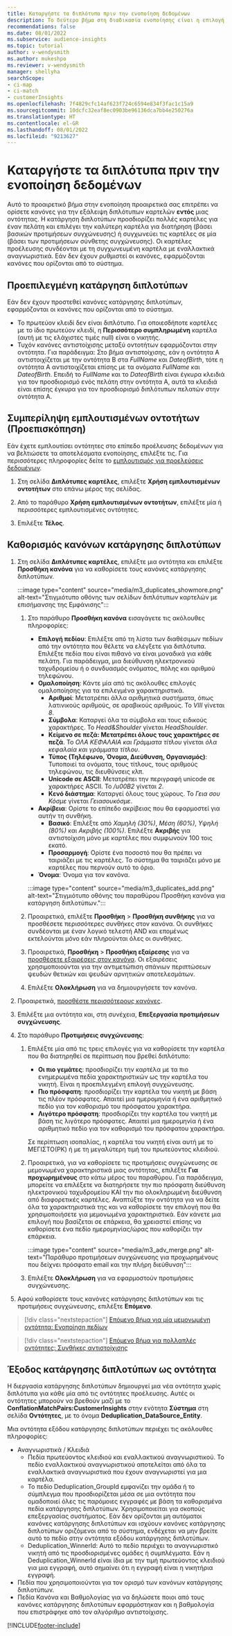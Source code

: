 ```yaml
---
title: Καταργήστε τα διπλότυπα πριν την ενοποίηση δεδομένων
description: Το δεύτερο βήμα στη διαδικασία ενοποίησης είναι η επιλογή της καρτέλας που θα διατηρηθεί όταν βρίσκονται διπλότυπα.
recommendations: false
ms.date: 08/01/2022
ms.subservice: audience-insights
ms.topic: tutorial
author: v-wendysmith
ms.author: mukeshpo
ms.reviewer: v-wendysmith
manager: shellyha
searchScope:
- ci-map
- ci-match
- customerInsights
ms.openlocfilehash: 7f4829cfc14af623f724c6594e834f3fac1c15a9
ms.sourcegitcommit: 10dcfc32eaf8ec0903be96136dca7bb4e250276a
ms.translationtype: HT
ms.contentlocale: el-GR
ms.lasthandoff: 08/01/2022
ms.locfileid: "9213627"
---
```

# <a name="remove-duplicates-before-unifying-data"></a>Καταργήστε τα διπλότυπα πριν την ενοποίηση δεδομένων

Αυτό το προαιρετικό βήμα στην ενοποίηση προαιρετικά σας επιτρέπει να ορίσετε κανόνες για την εξάλειψη διπλότυπων καρτελών **εντός** μιας οντότητας. Η κατάργηση διπλοτύπων προσδιορίζει πολλές καρτέλες για έναν πελάτη και επιλέγει την καλύτερη καρτέλα για διατήρηση (βάσει βασικών προτιμήσεων συγχώνευσης) ή συγχωνεύει τις καρτέλες σε μία (βάσει των προτιμήσεων σύνθετης συγχώνευσης). Οι καρτέλες προέλευσης συνδέονται με τη συγχωνευμένη καρτέλα με εναλλακτικά αναγνωριστικά. Εάν δεν έχουν ρυθμιστεί οι κανόνες, εφαρμόζονται κανόνες που ορίζονται από το σύστημα.

## <a name="default-deduplication"></a>Προεπιλεγμένη κατάργηση διπλοτύπων

Εάν δεν έχουν προστεθεί κανόνες κατάργησης διπλοτύπων, εφαρμόζονται οι κανόνες που ορίζονται από το σύστημα.

- Το πρωτεύον κλειδί δεν είναι διπλότυπο.
  Για οποιεσδήποτε καρτέλες με το ίδιο πρωτεύον κλειδί, η **Περισσότερο συμπληρωμένη** καρτέλα (αυτή με τις ελάχιστες τιμές null) είναι ο νικητής.
- Τυχόν κανόνες αντιστοίχισης μεταξύ οντοτήτων εφαρμόζονται στην οντότητα.
  Για παράδειγμα: Στο βήμα αντιστοίχισης, εάν η οντότητα Α αντιστοιχίζεται με την οντότητα Β στα *FullName* και *DateofBirth*, τότε η οντότητα Α αντιστοιχίζεται επίσης με τα ονόματα *FullName* και *DateofBirth*. Επειδή το *FullName* και το *DateofBirth* είναι έγκυρα κλειδιά για τον προσδιορισμό ενός πελάτη στην οντότητα Α, αυτά τα κλειδιά είναι επίσης έγκυρα για τον προσδιορισμό διπλότυπων πελατών στην οντότητα Α.

## <a name="include-enriched-entities-preview"></a>Συμπερίληψη εμπλουτισμένων οντοτήτων (Προεπισκόπηση)

Εάν έχετε εμπλουτίσει οντότητες στο επίπεδο προέλευσης δεδομένων για να βελτιώσετε τα αποτελέσματα ενοποίησης, επιλέξτε τις. Για περισσότερες πληροφορίες δείτε το [εμπλουτισμός για προελεύσεις δεδομένων](data-sources-enrichment.md).

1. Στη σελίδα **Διπλότυπες καρτέλες**, επιλέξτε **Χρήση εμπλουτισμένων οντοτήτων** στο επάνω μέρος της σελίδας.

1. Από το παράθυρο **Χρήση εμπλουτισμένων οντοτήτων**, επιλέξτε μία ή περισσότερες εμπλουτισμένες οντότητες.

1. Επιλέξτε **Τέλος**.

## <a name="define-deduplication-rules"></a>Καθορισμός κανόνων κατάργησης διπλοτύπων

1. Στη σελίδα **Διπλότυπες καρτέλες**, επιλέξτε μια οντότητα και επιλέξτε **Προσθήκη κανόνα** για να καθορίσετε τους κανόνες κατάργησης διπλοτύπων.

   :::image type="content" source="media/m3_duplicates_showmore.png" alt-text="Στιγμιότυπο οθόνης των σελίδων διπλότυπων καρτελών με επισήμανσης της Εμφάνισης":::

   1. Στο παράθυρο **Προσθήκη κανόνα** εισαγάγετε τις ακόλουθες πληροφορίες:
      - **Επιλογή πεδίου**: Επιλέξτε από τη λίστα των διαθέσιμων πεδίων από την οντότητα που θέλετε να ελέγξετε για διπλότυπα. Επιλέξτε πεδία που είναι πιθανό να είναι μοναδικά για κάθε πελάτη. Για παράδειγμα, μια διεύθυνση ηλεκτρονικού ταχυδρομείου ή ο συνδυασμός ονόματος, πόλης και αριθμού τηλεφώνου.
      - **Ομαλοποίηση**: Κάντε μία από τις ακόλουθες επιλογές ομαλοποίησης για τα επιλεγμένα χαρακτηριστικά.
        - **Αριθμοί**: Μετατρέπει άλλα αριθμητικά συστήματα, όπως λατινικούς αριθμούς, σε αραβικούς αριθμούς. Το *VIII* γίνεται *8*.
        - **Σύμβολα**: Καταργεί όλα τα σύμβολα και τους ειδικούς χαρακτήρες. Το *Head&Shoulder* γίνεται *HeadShoulder*.
        - **Κείμενο σε πεζά: Μετατρέπει όλους τους χαρακτήρες σε πεζά**. Το *ΟΛΑ ΚΕΦΑΛΑΙΑ και Γράμματα τίτλου* γίνεται *όλα κεφαλαία και γράμματα τίτλου*.
        - **Τύπος (Τηλέφωνο, Όνομα, Διεύθυνση, Οργανισμός)**: Τυποποιεί τα ονόματα, τους τίτλους, τους αριθμούς τηλεφώνου, τις διευθύνσεις κλπ.
        - **Unicode σε ASCII**: Μετατρέπει την περιγραφή unicode σε χαρακτήρες ASCII. Το */u00B2* γίνεται *2*.
        - **Κενό διάστημα**: Καταργεί όλους τους χώρους. Το *Γεια σου   Κόσμε* γίνεται *Γειασουκόσμε*.
      - **Ακρίβεια**: Ορίστε το επίπεδο ακρίβειας που θα εφαρμοστεί για αυτήν τη συνθήκη.
        - **Βασικό**: Επιλέξτε από *Χαμηλή (30%)*, *Μέση (60%)*, *Υψηλή (80%)* και *Ακριβής (100%)*. Επιλέξτε **Ακριβής** για αντιστοίχιση μόνο με καρτέλες που συμφωνούν 100 τοις εκατό.
        - **Προσαρμογή**: Ορίστε ένα ποσοστό που θα πρέπει να ταιριάζει με τις καρτέλες. Το σύστημα θα ταιριάζει μόνο με καρτέλες που περνούν αυτό το όριο.
      - **Όνομα**: Όνομα για τον κανόνα.

      :::image type="content" source="media/m3_duplicates_add.png" alt-text="Στιγμιότυπο οθόνης του παραθύρου Προσθήκη κανόνα για κατάργηση διπλοτύπων.":::

   1. Προαιρετικά, επιλέξτε **Προσθήκη** > **Προσθήκη συνθήκης** για να προσθέσετε περισσότερες συνθήκες στον κανόνα. Οι συνθήκες συνδέονται με έναν λογικό τελεστή AND και επομένως εκτελούνται μόνο εάν πληρούνται όλες οι συνθήκες.

   1. Προαιρετικά, **Προσθήκη** > **Προσθήκη εξαίρεσης** για να [προσθέσετε εξαιρέσεις στον κανόνα](match-entities.md#add-exceptions-to-a-rule). Οι εξαιρέσεις χρησιμοποιούνται για την αντιμετώπιση σπάνιων περιπτώσεων ψευδών θετικών και ψευδών αρνητικών αποτελεσμάτων.

   1. Επιλέξτε **Ολοκλήρωση** για να δημιουργήσετε τον κανόνα.

1. Προαιρετικά, [προσθέστε περισσότερους κανόνες](#define-deduplication-rules).

1. Επιλέξτε μια οντότητα και, στη συνέχεια, **Επεξεργασία προτιμήσεων συγχώνευσης**.

1. Στο παράθυρο **Προτιμήσεις συγχώνευσης**:
   1. Επιλέξτε μία από τις τρεις επιλογές για να καθορίσετε την καρτέλα που θα διατηρηθεί σε περίπτωση που βρεθεί διπλότυπο:
      - **Οι πιο γεμάτες**: προσδιορίζει την καρτέλα με τα πιο ενημερωμένα πεδία χαρακτηριστικών ως την καρτέλα του νικητή. Είναι η προεπιλεγμένη επιλογή συγχώνευσης.
      - **Πιο πρόσφατη**: προσδιορίζει την καρτέλα του νικητή με βάση τις πλέον πρόσφατες. Απαιτεί μια ημερομηνία ή ένα αριθμητικό πεδίο για τον καθορισμό του πρόσφατου χαρακτήρα.
      - **Λιγότερο πρόσφατη**: προσδιορίζει την καρτέλα του νικητή με βάση τις λιγότερο πρόσφατες. Απαιτεί μια ημερομηνία ή ένα αριθμητικό πεδίο για τον καθορισμό του πρόσφατου χαρακτήρα.
      
      Σε περίπτωση ισοπαλίας, η καρτέλα του νικητή είναι αυτή με το ΜΕΓΙΣΤΟ(PK) ή με τη μεγαλύτερη τιμή του πρωτεύοντος κλειδιού.
      
   1. Προαιρετικά, για να καθορίσετε τις προτιμήσεις συγχώνευσης σε μεμονωμένα χαρακτηριστικά μιας οντότητας, επιλέξτε **Για προχωρημένους** στο κάτω μέρος του παραθύρου. Για παράδειγμα, μπορείτε να επιλέξετε να διατηρήσετε την πιο πρόσφατη διεύθυνση ηλεκτρονικού ταχυδρομείου ΚΑΙ την πιο ολοκληρωμένη διεύθυνση από διαφορετικές καρτέλες. Αναπτύξτε την οντότητα για να δείτε όλα τα χαρακτηριστικά της και να καθορίσετε την επιλογή που θα χρησιμοποιήσετε για μεμονωμένα χαρακτηριστικά. Εάν κάνετε μια επιλογή που βασίζεται σε επάρκεια, θα χρειαστεί επίσης να καθορίσετε ένα πεδίο ημερομηνίας/ώρας που καθορίζει την επάρκεια.

      :::image type="content" source="media/m3_adv_merge.png" alt-text="Παράθυρο προτιμήσεων συγχώνευσης για προχωρημένους που δείχνει πρόσφατο email και την πλήρη διεύθυνση":::

   1. Επιλέξτε **Ολοκλήρωση** για να εφαρμοστούν προτιμήσεις συγχώνευσης.

1. Αφού καθορίσετε τους κανόνες κατάργησης διπλοτύπων και τις προτιμήσεις συγχώνευσης, επιλέξτε **Επόμενο**.
  
> [!div class="nextstepaction"]
> [Επόμενο βήμα για μία μεμονωμένη οντότητα: Ενοποίηση πεδίων](merge-entities.md)

> [!div class="nextstepaction"]
> [Επόμενο βήμα για πολλαπλές οντότητες: Συνθήκες αντιστοίχισης](match-entities.md)

## <a name="deduplication-output-as-an-entity"></a>Έξοδος κατάργησης διπλοτύπων ως οντότητα

Η διεργασία κατάργησης διπλοτύπων δημιουργεί μια νέα οντότητα χωρίς διπλότυπα για κάθε μία από τις οντότητες προέλευσης. Αυτές οι οντότητες μπορούν να βρεθούν μαζί με το **ConflationMatchPairs:CustomerInsights** στην ενότητα **Σύστημα** στη σελίδα **Οντότητες**, με το όνομα **Deduplication_DataSource_Entity**.

Μια οντότητα εξόδου κατάργησης διπλοτύπων περιέχει τις ακόλουθες πληροφορίες:

- Αναγνωριστικά / Κλειδιά
  - Πεδία πρωτεύοντος κλειδιού και εναλλακτικού αναγνωριστικού. Το πεδίο εναλλακτικού αναγνωριστικού αποτελείται από όλα τα εναλλακτικά αναγνωριστικά που έχουν αναγνωριστεί για μια καρτέλα.
  - Το πεδίο Deduplication_GroupId εμφανίζει την ομάδα ή το σύμπλεγμα που προσδιορίζεται μέσα σε μια οντότητα που ομαδοποιεί όλες τις παρόμοιες εγγραφές με βάση τα καθορισμένα πεδία κατάργησης διπλοτύπων. Χρησιμοποιείται για σκοπούς επεξεργασίας συστήματος. Εάν δεν ορίζονται μη αυτόματοι κανόνες κατάργησης διπλοτύπων και ισχύουν κανόνες κατάργησης διπλοτύπων οριζόμενοι από το σύστημα, ενδέχεται να μην βρείτε αυτό το πεδίο στην οντότητα εξόδου κατάργησης διπλοτύπων.
  - Deduplication_WinnerId: Αυτό το πεδίο περιέχει το αναγνωριστικό νικητή από τις προσδιορισμένες ομάδες ή συμπλέγματα. Εάν η Deduplication_WinnerId είναι ίδια με την τιμή πρωτεύοντος κλειδιού για μια εγγραφή, αυτό σημαίνει ότι η εγγραφή είναι η νικητήρια εγγραφή.
- Πεδία που χρησιμοποιούνται για τον ορισμό των κανόνων κατάργησης διπλοτύπων.
- Πεδία Κανόνα και Βαθμολογίας για να δηλώσετε ποιοι από τους κανόνες κατάργησης διπλοτύπων εφαρμόστηκαν και η βαθμολογία που επιστράφηκε από τον αλγόριθμο αντιστοίχισης.

[!INCLUDE[footer-include](includes/footer-banner.md)]
